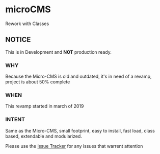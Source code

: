# microCMS
Rework with Classes

## NOTICE
This is in Development and <strong>NOT</strong> production ready.

### WHY
Because the Micro-CMS is old and outdated, it's in need of a revamp, project is about 50% complete

### WHEN
This revamp started in march of 2019

### INTENT
Same as the Micro-CMS, small footprint, easy to install, fast load, class based, extendable and modularized.

Please use the <a href="https://github.com/Keldo/mcms2/issues">Issue Tracker</a> for any issues that warrent attention
